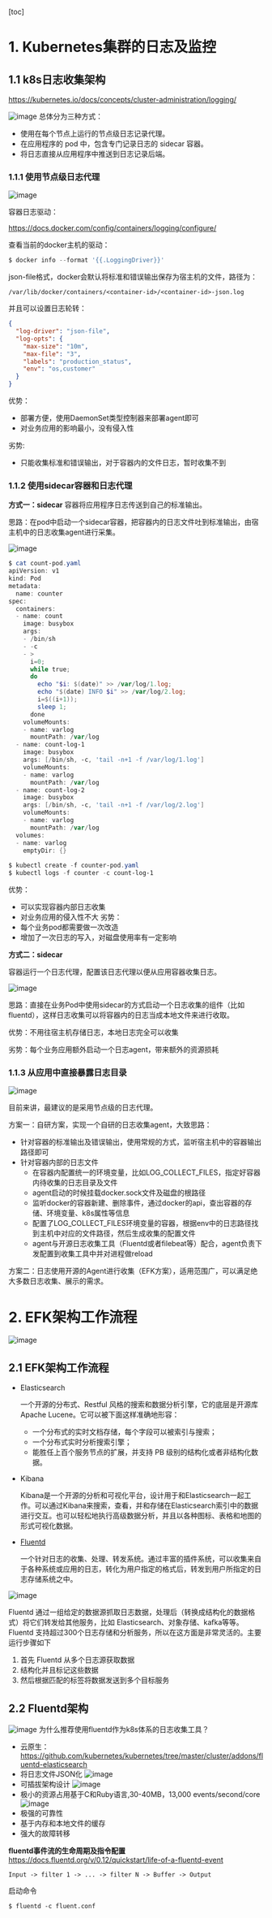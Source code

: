 [toc]
#   1. Kubernetes集群的日志及监控
##  1.1 k8s日志收集架构

https://kubernetes.io/docs/concepts/cluster-administration/logging/ 

![image](730825176875408AAD35144B4DF2F461)
总体分为三种方式：
- 使用在每个节点上运行的节点级日志记录代理。
- 在应用程序的 pod 中，包含专门记录日志的 sidecar 容器。
- 将日志直接从应用程序中推送到日志记录后端。

### 1.1.1 使用节点级日志代理

![image](73020318ECDC4C459DFFC85AF87AC26B)

容器日志驱动：

 https://docs.docker.com/config/containers/logging/configure/ 

查看当前的docker主机的驱动：

```powershell
$ docker info --format '{{.LoggingDriver}}'
```

json-file格式，docker会默认将标准和错误输出保存为宿主机的文件，路径为：

`/var/lib/docker/containers/<container-id>/<container-id>-json.log`

并且可以设置日志轮转：

```json
{
  "log-driver": "json-file",
  "log-opts": {
    "max-size": "10m",
    "max-file": "3",
    "labels": "production_status",
    "env": "os,customer"
  }
}
```

优势：

- 部署方便，使用DaemonSet类型控制器来部署agent即可
- 对业务应用的影响最小，没有侵入性

劣势:

- 只能收集标准和错误输出，对于容器内的文件日志，暂时收集不到

### 1.1.2 使用sidecar容器和日志代理
**方式一：sidecar** 容器将应用程序日志传送到自己的标准输出。

  思路：在pod中启动一个sidecar容器，把容器内的日志文件吐到标准输出，由宿主机中的日志收集agent进行采集。

![image](B4A1C5B0103A4D80AD4D1C7565B466FB)

  ```powershell
  $ cat count-pod.yaml
  apiVersion: v1
  kind: Pod
  metadata:
    name: counter
  spec:
    containers:
    - name: count
      image: busybox
      args:
      - /bin/sh
      - -c
      - >
        i=0;
        while true;
        do
          echo "$i: $(date)" >> /var/log/1.log;
          echo "$(date) INFO $i" >> /var/log/2.log;
          i=$((i+1));
          sleep 1;
        done
      volumeMounts:
      - name: varlog
        mountPath: /var/log
    - name: count-log-1
      image: busybox
      args: [/bin/sh, -c, 'tail -n+1 -f /var/log/1.log']
      volumeMounts:
      - name: varlog
        mountPath: /var/log
    - name: count-log-2
      image: busybox
      args: [/bin/sh, -c, 'tail -n+1 -f /var/log/2.log']
      volumeMounts:
      - name: varlog
        mountPath: /var/log
    volumes:
    - name: varlog
      emptyDir: {}
      
  $ kubectl create -f counter-pod.yaml
  $ kubectl logs -f counter -c count-log-1
  ```
优势：
  - 可以实现容器内部日志收集
  - 对业务应用的侵入性不大
劣势：
  - 每个业务pod都需要做一次改造
  - 增加了一次日志的写入，对磁盘使用率有一定影响

**方式二：sidecar**

容器运行一个日志代理，配置该日志代理以便从应用容器收集日志。

![image](9A7E1E2DC4F140459323F87401F243F7)

  思路：直接在业务Pod中使用sidecar的方式启动一个日志收集的组件（比如fluentd），这样日志收集可以将容器内的日志当成本地文件来进行收取。

  优势：不用往宿主机存储日志，本地日志完全可以收集

  劣势：每个业务应用额外启动一个日志agent，带来额外的资源损耗 


### 1.1.3 从应用中直接暴露日志目录
![image](89822C49DF5847C8B853C84B8E91C4A7)

目前来讲，最建议的是采用节点级的日志代理。

方案一：自研方案，实现一个自研的日志收集agent，大致思路：

- 针对容器的标准输出及错误输出，使用常规的方式，监听宿主机中的容器输出路径即可
- 针对容器内部的日志文件
  - 在容器内配置统一的环境变量，比如LOG_COLLECT_FILES，指定好容器内待收集的日志目录及文件
  - agent启动的时候挂载docker.sock文件及磁盘的根路径
  - 监听docker的容器新建、删除事件，通过docker的api，查出容器的存储、环境变量、k8s属性等信息
  - 配置了LOG_COLLECT_FILES环境变量的容器，根据env中的日志路径找到主机中对应的文件路径，然后生成收集的配置文件
  - agent与开源日志收集工具（Fluentd或者filebeat等）配合，agent负责下发配置到收集工具中并对进程做reload


方案二：日志使用开源的Agent进行收集（EFK方案），适用范围广，可以满足绝大多数日志收集、展示的需求。

# 2. EFK架构工作流程
![image](1939425D12124A84B1FEF97FCD99DC55)

## 2.1 EFK架构工作流程
- Elasticsearch

  一个开源的分布式、Restful 风格的搜索和数据分析引擎，它的底层是开源库Apache Lucene。它可以被下面这样准确地形容：

  - 一个分布式的实时文档存储，每个字段可以被索引与搜索；
  - 一个分布式实时分析搜索引擎；
  - 能胜任上百个服务节点的扩展，并支持 PB 级别的结构化或者非结构化数据。

- Kibana

  Kibana是一个开源的分析和可视化平台，设计用于和Elasticsearch一起工作。可以通过Kibana来搜索，查看，并和存储在Elasticsearch索引中的数据进行交互。也可以轻松地执行高级数据分析，并且以各种图标、表格和地图的形式可视化数据。

- [Fluentd](https://docs.fluentd.org/)

  一个针对日志的收集、处理、转发系统。通过丰富的插件系统，可以收集来自于各种系统或应用的日志，转化为用户指定的格式后，转发到用户所指定的日志存储系统之中。 

 ![image](28A5913289574DF79AC8454D0A9D5332)

  Fluentd 通过一组给定的数据源抓取日志数据，处理后（转换成结构化的数据格式）将它们转发给其他服务，比如 Elasticsearch、对象存储、kafka等等。Fluentd 支持超过300个日志存储和分析服务，所以在这方面是非常灵活的。主要运行步骤如下

  1. 首先 Fluentd 从多个日志源获取数据
  2. 结构化并且标记这些数据
  3. 然后根据匹配的标签将数据发送到多个目标服务

##  2.2 Fluentd架构
![image](69E894319304485FB822A5904C13A3DE)
为什么推荐使用fluentd作为k8s体系的日志收集工具？

- 云原生：https://github.com/kubernetes/kubernetes/tree/master/cluster/addons/fluentd-elasticsearch 
- 将日志文件JSON化
![image](1D4E6224C47541DB80FA7C9AD71FF874)
- 可插拔架构设计
![image](745E6D3145734AA2B1D9B6532761C432)
- 极小的资源占用基于C和Ruby语言,30-40MB，13,000 events/second/core 
![image](52824281E24540E28015CE444FBD511A)
- 极强的可靠性
- 基于内存和本地文件的缓存
- 强大的故障转移

**fluentd事件流的生命周期及指令配置**
 https://docs.fluentd.org/v/0.12/quickstart/life-of-a-fluentd-event 

```
Input -> filter 1 -> ... -> filter N -> Buffer -> Output
```
启动命令

```
$ fluentd -c fluent.conf
```